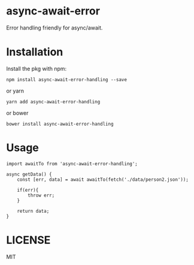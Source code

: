 # async-await-error

Error handling friendly for async/await.

# Installation
Install the pkg with npm:

```
npm install async-await-error-handling --save
```

or yarn

```
yarn add async-await-error-handling
```

or bower

```
bower install async-await-error-handling
```

# Usage

```
import awaitTo from 'async-await-error-handling';

async getData() {
    const [err, data] = await awaitTo(fetch('./data/person2.json'));
    
    if(err){
        throw err;
    }

    return data;
}
```

# LICENSE
MIT
